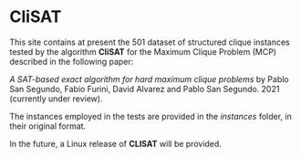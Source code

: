 ﻿# CliSAT
This site contains at present the 501 dataset of structured clique instances tested by the algorithm **CliSAT** for the Maximum Clique Problem (MCP) described in the following paper:

*A SAT-based exact algorithm for hard maximum clique problems* by Pablo San Segundo, Fabio Furini, David Alvarez and Pablo San Segundo. 2021 (currently under review). 

The instances employed in the tests are provided in the *instances* folder, in their original format.

In the future, a Linux release of **CLISAT** will be provided.


